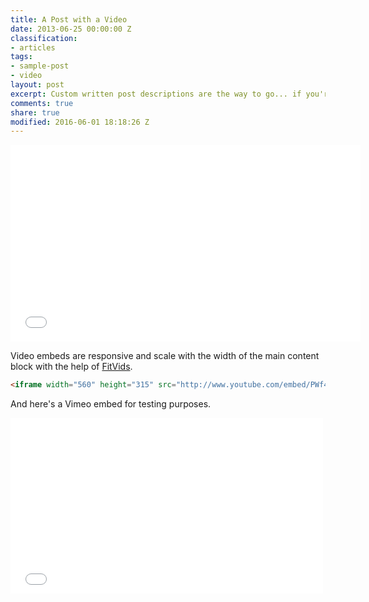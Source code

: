 ```yaml
---
title: A Post with a Video
date: 2013-06-25 00:00:00 Z
classification:
- articles
tags:
- sample-post
- video
layout: post
excerpt: Custom written post descriptions are the way to go... if you're not lazy.
comments: true
share: true
modified: 2016-06-01 18:18:26 Z
---
```


<iframe width="560" height="315" src="//www.youtube.com/embed/pdSp4Y4GOQs" frameborder="0"> </iframe>

Video embeds are responsive and scale with the width of the main content block with the help of [FitVids](http://fitvidsjs.com/).

```html
<iframe width="560" height="315" src="http://www.youtube.com/embed/PWf4WUoMXwg" frameborder="0"> </iframe>
```

And here's a Vimeo embed for testing purposes.

<iframe src="//player.vimeo.com/video/98146708?title=0&amp;byline=0" width="500" height="281" frameborder="0"> </iframe>
